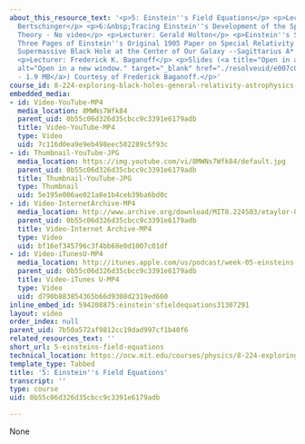 ```yaml
---
about_this_resource_text: '<p>5: Einstein''s Field Equations</p> <p>Lecturer: Edmund
  Bertschinger</p> <p>6:&nbsp;Tracing Einstein''s Development of the Special Relativity
  Theory - No video</p> <p>Lecturer: Gerald Holton</p> <p>Einstein''s SR Paper: First
  Three Pages of Einstein''s Original 1905 Paper on Special Relativity.</p> <p>7:
  Supermassive Black Hole at the Center of Our Galaxy --Sagittarius A* - No video</p>
  <p>Lecturer: Frederick K. Baganoff</p> <p>Slides (<a title="Open in a new window."
  alt="Open in a new window." target="_blank" href="./resolveuid/e007c016a27e15eb8aa2970e4af01bba">PDF
  - 1.9 MB</a>) Courtesy of Frederick Baganoff.</p>'
course_id: 8-224-exploring-black-holes-general-relativity-astrophysics-spring-2003
embedded_media:
- id: Video-YouTube-MP4
  media_location: 8MWNs7Wfk84
  parent_uid: 0b55c06d326d35cbcc9c3391e6179adb
  title: Video-YouTube-MP4
  type: Video
  uid: 7c116d0ea9e9eb498eec502289c5f93c
- id: Thumbnail-YouTube-JPG
  media_location: https://img.youtube.com/vi/8MWNs7Wfk84/default.jpg
  parent_uid: 0b55c06d326d35cbcc9c3391e6179adb
  title: Thumbnail-YouTube-JPG
  type: Thumbnail
  uid: 5e195e006ae021a8e1b4ceb39ba6bd0c
- id: Video-InternetArchive-MP4
  media_location: http://www.archive.org/download/MIT8.224S03/etaylor-8.224-sem-mit-9151-03mar2003-1430-220k.mp4
  parent_uid: 0b55c06d326d35cbcc9c3391e6179adb
  title: Video-Internet Archive-MP4
  type: Video
  uid: bf16ef345796c3f4bb68e0d1007c01df
- id: Video-iTunesU-MP4
  media_location: http://itunes.apple.com/us/podcast/week-05-einsteins-field-equations/id341599971?i=63740528
  parent_uid: 0b55c06d326d35cbcc9c3391e6179adb
  title: Video-iTunes U-MP4
  type: Video
  uid: d790b883854365b66d9308d2319ed660
inline_embed_id: 594208875:einstein'sfieldequations31307291
layout: video
order_index: null
parent_uid: 7b50a572af9812cc19dad997cf1b40f6
related_resources_text: ''
short_url: 5-einsteins-field-equations
technical_location: https://ocw.mit.edu/courses/physics/8-224-exploring-black-holes-general-relativity-astrophysics-spring-2003/video-lectures/5-einsteins-field-equations
template_type: Tabbed
title: '5: Einstein''s Field Equations'
transcript: ''
type: course
uid: 0b55c06d326d35cbcc9c3391e6179adb

---
```

None